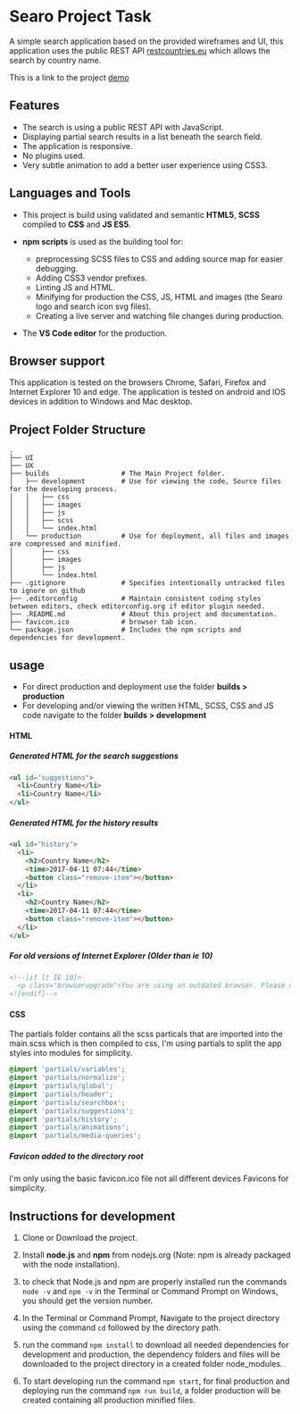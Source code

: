 # Searo Project Task

A simple search application based on the provided wireframes and UI, this application uses the public REST API [restcountries.eu](https://restcountries.eu) which allows the search by country name.

This is a link to the project [demo](http://boldhand.com/searo/)

## Features
  * The search is using a public REST API with JavaScript.
  * Displaying partial search results in a list beneath the search field.
  * The application is responsive.
  * No plugins used.
  * Very subtle animation to add a better user experience using CSS3.

## Languages and Tools
* This project is build using validated and semantic **HTML5**, **SCSS** compiled to **CSS** and **JS ES5**.

* **npm scripts** is used as the building tool for: 
  * preprocessing SCSS files to CSS and adding source map for easier debugging.
  * Adding CSS3 vendor prefixes.
  * Linting JS and HTML.
  * Minifying for production the CSS, JS, HTML and images (the Searo logo and search icon svg files).
  * Creating a live server and watching file changes during production.

* The **VS Code editor** for the production.

## Browser support
This application is tested on the browsers Chrome, Safari, Firefox and Internet Explorer 10 and edge. 
The application is tested on android and IOS devices in addition to Windows and Mac desktop.

## Project Folder Structure
    .
    ├── UI
    ├── UX
    ├── builds                  # The Main Project folder.
    │   ├── development         # Use for viewing the code, Source files for the developing process.
    │   │   ├── css
    │   │   ├── images
    │   │   ├── js
    │   │   ├── scss
    │   │   └── index.html
    │   └── production          # Use for deployment, all files and images are compressed and minified.
    │       ├── css
    │       ├── images
    │       ├── js
    │       └── index.html
    ├── .gitignore              # Specifies intentionally untracked files to ignore on github
    ├── .editorconfig           # Maintain consistent coding styles between editors, check editorconfig.org if editor plugin needed.
    ├── .README.md              # About this project and documentation.
    ├── favicon.ico             # browser tab icon.
    └── package.json            # Includes the npm scripts and dependencies for development.

## usage
* For direct production and deployment use the folder **builds > production**
* For developing and/or viewing the written HTML, SCSS, CSS and JS code navigate to the folder **builds > development**

#### HTML
##### Generated HTML for the search suggestions
```html
<ul id="suggestions">
  <li>Country Name</li>
  <li>Country Name</li>
</ul>
```
##### Generated HTML for the history results
```html
<ul id="history">
  <li>
    <h2>Country Name</h2>
    <time>2017-04-11 07:44</time>
    <button class="remove-item"></button>
  </li>
  <li>
    <h2>Country Name</h2>
    <time>2017-04-11 07:44</time>
    <button class="remove-item"></button>
  </li>
</ul>
```
##### For old versions of Internet Explorer (Older than ie 10)
```html
<!--[if lt IE 10]>
  <p class="browserupgrade">You are using an outdated browser. Please upgrade your browser to improve your experience.</p>
<![endif]-->
```
#### CSS
The partials folder contains all the scss particals that are imported into the main.scss which is then compiled to css, I'm using partials to split the app styles into modules for simplicity.
```scss
@import 'partials/variables';
@import 'partials/normalize';
@import 'partials/global';
@import 'partials/header';
@import 'partials/searchbox';
@import 'partials/suggestions';
@import 'partials/history';
@import 'partials/animations';
@import 'partials/media-queries';
```
##### Favicon added to the directory root
I'm only using the basic favicon.ico file not all different devices Favicons for simplicity.

## Instructions for development

1. Clone or Download the project.

2. Install **node.js** and **npm** from nodejs.org (Note: npm is already packaged with the node installation).

4. to check that Node.js and npm are properly installed run the commands `node -v` and `npm -v` in the Terminal or Command Prompt on Windows, you should get the version number.

5. In the Terminal or Command Prompt, Navigate to the project directory using the command `cd` followed by the directory path.

6. run the command `npm install` to download all needed dependencies for development and production, the dependency folders and files will be downloaded to the project directory in a created folder node_modules.

6. To start developing run the command `npm start`, for final production and deploying run the command `npm run build`, a folder production will be created containing all production minified files.
